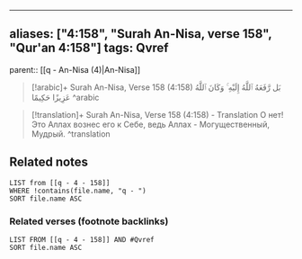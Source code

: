 
---
aliases: ["4:158", "Surah An-Nisa, verse 158", "Qur'an 4:158"]
tags: Qvref
---

parent:: [[q - An-Nisa (4)|An-Nisa]]

> [!arabic]+ Surah An-Nisa, Verse 158 (4:158)
> <span class="quran-arabic">بَل رَّفَعَهُ ٱللَّهُ إِلَيْهِ ۚ وَكَانَ ٱللَّهُ عَزِيزًا حَكِيمًا</span>
^arabic

> [!translation]+ Surah An-Nisa, Verse 158 (4:158) - Translation
> О нет! Это Аллах вознес его к Себе, ведь Аллах - Могущественный, Мудрый.
^translation



## Related notes
```dataview
LIST from [[q - 4 - 158]]
WHERE !contains(file.name, "q - ")
SORT file.name ASC
```

### Related verses (footnote backlinks)
```dataview
LIST FROM [[q - 4 - 158]] AND #Qvref
SORT file.name ASC
```

